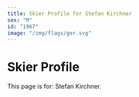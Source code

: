 ```yaml
---
title: Skier Profile for Stefan Kirchner
sex: "M"
id: "1967"
image: "/img/flags/ger.svg" 
---
```


# Skier Profile

This page is for: Stefan Kirchner.
    